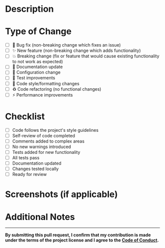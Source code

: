 # Description
<!-- Provide a brief description of the changes in this PR -->

# Type of Change
<!-- Check all that apply -->
- [ ] 🐛 Bug fix (non-breaking change which fixes an issue)
- [ ] ✨ New feature (non-breaking change which adds functionality)
- [ ] 💥 Breaking change (fix or feature that would cause existing functionality to not work as expected)
- [ ] 📖 Documentation update
- [ ] 🔧 Configuration change
- [ ] 🧪 Test improvements
- [ ] 🎨 Code style/formatting changes
- [ ] ♻️ Code refactoring (no functional changes)
- [ ] ⚡ Performance improvements

# Checklist
<!-- Check all that apply -->
- [ ] Code follows the project's style guidelines
- [ ] Self-review of code completed
- [ ] Comments added to complex areas
- [ ] No new warnings introduced
- [ ] Tests added for new functionality
- [ ] All tests pass
- [ ] Documentation updated
- [ ] Changes tested locally
- [ ] Ready for review

# Screenshots (if applicable)
<!-- Add screenshots to help explain your changes -->

# Additional Notes
<!-- Any additional information that reviewers should know -->

---

**By submitting this pull request, I confirm that my contribution is made under the terms of the project license and I agree to the [Code of Conduct](../CODE_OF_CONDUCT.md).**
